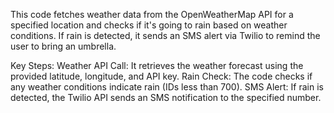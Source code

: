 This code fetches weather data from the OpenWeatherMap API for a specified location and checks if it's going to rain based on weather conditions. If rain is detected, it sends an SMS alert via Twilio to remind the user to bring an umbrella.

Key Steps:
Weather API Call: It retrieves the weather forecast using the provided latitude, longitude, and API key.
Rain Check: The code checks if any weather conditions indicate rain (IDs less than 700).
SMS Alert: If rain is detected, the Twilio API sends an SMS notification to the specified number.
